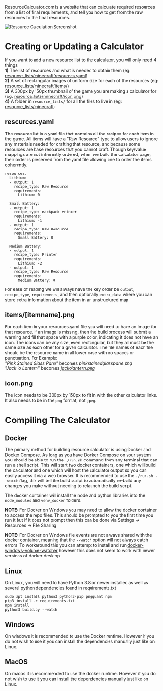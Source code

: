 ResourceCalculator.com is a website that can calculate required resources from a list of final requirements, and tell you how to get from the raw resources to the final resources.

![Resource Calculation Screenshot](screenshot01.png "Resource Calculation Screenshot")


Creating or Updating a Calculator
=================================
If you want to add a new resource list to the calculator, you will only need 4 things:  
**1)** The list of resources and what is needed to obtain them (eg: [resource_lists/minecraft/resources.yaml](resource_lists/minecraft/resources.yaml))  
**2)** A set of rectangular images of uniform size for each of the resources (eg: [resource_lists/minecraft/items/](resource_lists/minecraft/items/))  
**3)** A 300px by 150px thumbnail of the game you are making a calculator for (eg: [resource_lists/minecraft/icon.png](resource_lists/minecraft/icon.png))  
**4)** A folder in `resource_lists/` for all the files to live in (eg: [resource_lists/minecraft](resource_lists/minecraft))  

resources.yaml
--------------
The resource list is a yaml file that contains all the recipes for each item in the game. All items will have a "Raw Resource" type to allow users to ignore any materials needed for crafting that resource, and because some resources are base resources that you cannot craft.
Though key/value mappings are not inherently ordered, when we build the calculator page, their order is preserved from the yaml file
allowing one to order the items coherently.
```
resources:
  Lithium:
  - output: 1
    recipe_type: Raw Resource
    requirements:
      Lithium: 0

  Small Battery:
  - output: 1
    recipe_type: Backpack Printer
    requirements:
      Lithium: -1
  - output: 1
    recipe_type: Raw Resource
    requirements:
      Small Battery: 0

  Medium Battery:
  - output: 1
    recipe_type: Printer
    requirements:
      Lithium: -2
  - output: 1
    recipe_type: Raw Resource
    requirements:
      Medium Battery: 0
```
For ease of reading we will always have the key order be `output`, `recipe_type`, `requirements`, and then optionally `extra_data` where you can store extra information about the item in an unstructured map

items/[itemname].png
-----------
For each item in your resources.yaml file you will need to have an image for that resource. If an image is missing, then the build process will submit a warning and fill that space with a purple color, indicating it does not have an icon.
The icons can be any size, even rectangular, but they all must be the same size as each other for a given calculator.
The file names of each file should be the resource name in all lower case with no spaces or punctuation. For Example:  
*"Pink Stained Glass Pane"* becomes *[pinkstainedglasspane.png](resource_lists/minecraft/items/pinkstainedglasspane.png)*  
*"Jack 'o Lantern"* becomes *[jackolantern.png](resource_lists/minecraft/items/jackolantern.png)*  

icon.png
--------
The icon needs to be 300px by 150px to fit in with the other calculator links. It also needs to be in the `png` format, not `jpeg`.

Compiling The Calculator
========================

Docker
------
The primary method for building resource calculator is using Docker and Docker Compose. As long as you have Docker Compose on your system you should be able to run the `./run.sh` command from any terminal that can run a shell script. This will start two docker containers, one which will build the calculator and one which will host the calculator output so you can easily access it via a web browser. It is recommended to use the `./run.sh --watch` flag, this will tell the build script to automatically re-build any changes you make without needing to relaunch the build script.

The docker container will install the node and python libraries into the `node_modules` and `venv_docker` folders.

**NOTE:** For Docker on Windows you may need to allow the docker container to access the repo files. This should be prompted to you the first time you run it but if it does not prompt then this can be done via Settings -> Resources -> File Sharing

**NOTE:** For Docker on Windows file events are not always shared with the docker container, meaning that the `--watch` option will not always catch errors. To workaround this you can attempt to install and run [docker-windows-volume-watcher](https://pypi.org/project/docker-windows-volume-watcher/) however this does not seem to work with newer versions of docker desktop.

Linux
-----
On Linux, you will need to have Python 3.8 or newer installed as well as several python dependencies found in requirements.txt
```
sudo apt install python3 python3-pip pngquant npm
pip3 install -r requirements.txt
npm install
python3 build.py --watch
```

Windows
-------
On windows it is recommended to use the Docker runtime. However if you do not wish to use it you can install the dependencies manually just like on Linux.


MacOS
-----
On macos it is recommended to use the docker runtime. However if you do not wish to use it you can install the dependencies manually just like on Linux.
